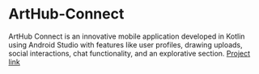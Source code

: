 # ArtHub-Connect
ArtHub Connect is an innovative mobile application developed in Kotlin using Android Studio with features like user profiles, drawing uploads, social interactions, chat functionality, and an explorative section.
[Project link](https://drive.google.com/file/d/1BzCymIiQzGfbk1rEGHRpUXamBVVEaHlt/view?usp=drive_link)
